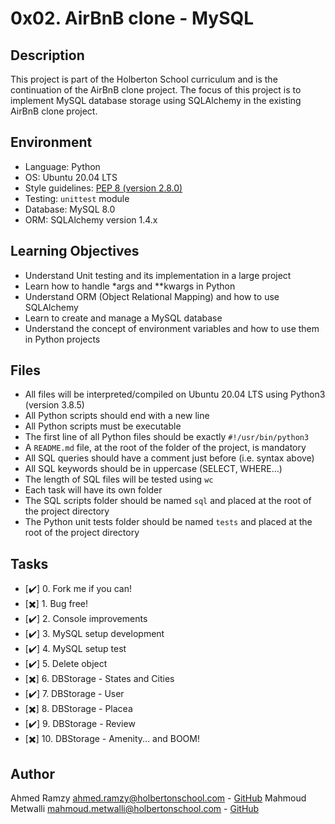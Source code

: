 # 0x02. AirBnB clone - MySQL

## Description
This project is part of the Holberton School curriculum and is the continuation of the AirBnB clone project. The focus of this project is to implement MySQL database storage using SQLAlchemy in the existing AirBnB clone project.

## Environment
- Language: Python
- OS: Ubuntu 20.04 LTS
- Style guidelines: [PEP 8 (version 2.8.0)](https://www.python.org/dev/peps/pep-0008/)
- Testing: `unittest` module
- Database: MySQL 8.0
- ORM: SQLAlchemy version 1.4.x

## Learning Objectives
- Understand Unit testing and its implementation in a large project
- Learn how to handle *args and **kwargs in Python
- Understand ORM (Object Relational Mapping) and how to use SQLAlchemy
- Learn to create and manage a MySQL database
- Understand the concept of environment variables and how to use them in Python projects

## Files
- All files will be interpreted/compiled on Ubuntu 20.04 LTS using Python3 (version 3.8.5)
- All Python scripts should end with a new line
- All Python scripts must be executable
- The first line of all Python files should be exactly `#!/usr/bin/python3`
- A `README.md` file, at the root of the folder of the project, is mandatory
- All SQL queries should have a comment just before (i.e. syntax above)
- All SQL keywords should be in uppercase (SELECT, WHERE...)
- The length of SQL files will be tested using `wc`
- Each task will have its own folder
- The SQL scripts folder should be named `sql` and placed at the root of the project directory
- The Python unit tests folder should be named `tests` and placed at the root of the project directory

## Tasks
- [✔️] 0. Fork me if you can!
- [✖️] 1. Bug free!
- [✔️] 2. Console improvements
- [✔️] 3. MySQL setup development
- [✔️] 4. MySQL setup test
- [✔️] 5. Delete object
- [✖️] 6. DBStorage - States and Cities
- [✔️] 7. DBStorage - User
- [✖️] 8. DBStorage - Placea
- [✔️] 9. DBStorage - Review
- [✖️] 10. DBStorage - Amenity... and BOOM!

## Author
Ahmed Ramzy <ahmed.ramzy@holbertonschool.com> - [GitHub](https://github.com/Ahmed-Ramzy)
Mahmoud Metwalli <mahmoud.metwalli@holbertonschool.com> - [GitHub](https://github.com/metwallyhammed)

